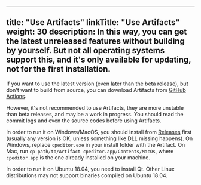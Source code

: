 
---
title: "Use Artifacts"
linkTitle: "Use Artifacts"
weight: 30
description: In this way, you can get the latest unreleased features without building by yourself. But not all operating systems support this, and it's only available for updating, not for the first installation.
---

If you want to use the latest version (even later than the beta release), but don't want to build from source, you can download Artifacts from [GitHub Actions](https://github.com/cpeditor/cpeditor/actions).

However, it's not recommended to use Artifacts, they are more unstable than beta releases, and may be a work in progress. You should read the commit logs and even the source codes before using Artifacts.

In order to run it on Windows/MacOS, you should install from [Releases](https://github.com/cpeditor/cpeditor/releases) first (usually any version is OK, unless something like DLL missing happens). On Windows, replace `cpeditor.exe` in your install folder with the Artifact. On Mac, run `cp path/to/Artifact cpeditor.app/Contents/MacOs`, where `cpeditor.app` is the one already installed on your machine.

In order to run it on Ubuntu 18.04, you need to install Qt. Other Linux distributions may not support binaries compiled on Ubuntu 18.04.
